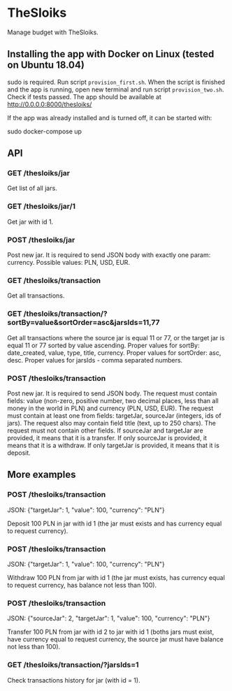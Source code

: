 # TheSloiks

Manage budget with TheSloiks.

## Installing the app with Docker on Linux (tested on Ubuntu 18.04)
sudo is required. Run script `provision_first.sh`. When the script is finished and the app is running, open new terminal and run script `provision_two.sh`. Check if tests passed. The app should be available at http://0.0.0.0:8000/thesloiks/


If the app was already installed and is turned off, it can be started with:

sudo docker-compose up

## API

### GET /thesloiks/jar

Get list of all jars.

### GET /thesloiks/jar/1

Get jar with id 1.

### POST /thesloiks/jar

Post new jar. It is required to send JSON body with exactly one param: currency. Possible values: PLN, USD, EUR.

### GET /thesloiks/transaction

Get all transactions.

### GET /thesloiks/transaction/?sortBy=value&sortOrder=asc&jarsIds=11,77

Get all transactions where the source jar is equal 11 or 77, or the target jar is equal 11 or 77 sorted by value ascending. Proper values for sortBy: date_created, value, type, title, currency. Proper values for sortOrder: asc, desc. Proper values for jarsIds - comma separated numbers.

### POST /thesloiks/transaction

Post new jar. It is required to send JSON body. The request must contain fields: value (non-zero, positive number, two decimal places, less than all money in the world in PLN) and currency (PLN, USD, EUR). The request must contain at least one from fields: targetJar, sourceJar (integers, ids of jars). The request also may contain field title (text, up to 250 chars). The request must not contain other fields. If sourceJar and targetJar are provided, it means that it is a transfer. If only sourceJar is provided, it means that it is a withdraw. If only targetJar is provided, it means that it is deposit.

## More examples

### POST /thesloiks/transaction

JSON: {"targetJar": 1, "value": 100, "currency": "PLN"}

Deposit 100 PLN in jar with id 1 (the jar must exists and has currency equal to request currency).

### POST /thesloiks/transaction

JSON: {"targetJar": 1, "value": 100, "currency": "PLN"}

Withdraw 100 PLN from jar with id 1 (the jar must exists, has currency equal to request currency, has balance not less than 100).

### POST /thesloiks/transaction

JSON: {"sourceJar": 2, "targetJar": 1, "value": 100, "currency": "PLN"}

Transfer 100 PLN from jar with id 2 to jar with id 1 (boths jars must exist, have currency equal to request currency, the source jar must have balance not less than 100).

### GET /thesloiks/transaction/?jarsIds=1

Check transactions history for jar (with id = 1).
